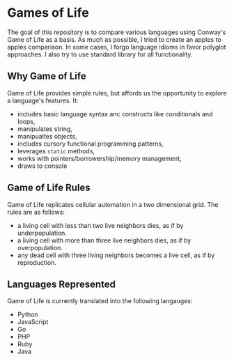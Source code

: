 # Games of Life
The goal of this repository is to compare various languages using Conway's Game of Life as a basis.
As much as possible, I tried to create an apples to apples comparison. In some cases, I forgo
language idioms in favor polyglot approaches. I also try to use standard library for all functionality.

## Why Game of Life
Game of Life provides simple rules, but affords us the opportunity to explore a language's features.
It:
- includes basic language syntax anc constructs like conditionals and loops,
- manipulates string,
- manipualtes objects,
- includes cursory functional programming patterns,
- leverages `static` methods,
- works with pointers/borrowership/memory management,
- draws to console

## Game of Life Rules
Game of Life replicates cellular automation in a two dimensional grid. The rules are as follows:
- a living cell with less than two live neighbors dies, as if by underpopulation.
- a living cell with more than three live neighbors dies, as if by overpopulation.
- any dead cell with three living neighbors becomes a live cell, as if by reproduction.

## Languages Represented
Game of Life is currently translated into the following langauges:
- Python
- JavaScript
- Go
- PHP
- Ruby
- Java
